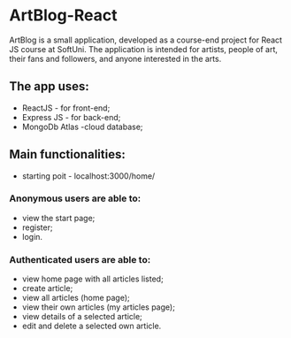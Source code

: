 # ArtBlog-React
ArtBlog is a small application, developed as a course-end project for React JS course at SoftUni.
The application is intended for artists, people of art, their fans and followers, and anyone interested in the arts.

## The app uses:
- ReactJS - for front-end;
- Express JS - for back-end;
- MongoDb Atlas -cloud database;


## Main functionalities:
  * starting poit - localhost:3000/home/
### Anonymous users are able to:
  * view the start page;
  * register;
  * login.
  
### Authenticated users are able to:
  * view home page with all articles listed;
  * create article;
  * view all articles (home page);
  * view their own articles (my articles page);
  * view details of a selected article;
  * edit and delete a selected own article.
  
